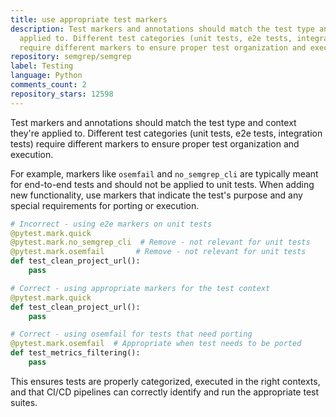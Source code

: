 ```yaml
---
title: use appropriate test markers
description: Test markers and annotations should match the test type and context they're
  applied to. Different test categories (unit tests, e2e tests, integration tests)
  require different markers to ensure proper test organization and execution.
repository: semgrep/semgrep
label: Testing
language: Python
comments_count: 2
repository_stars: 12598
---
```


Test markers and annotations should match the test type and context they're applied to. Different test categories (unit tests, e2e tests, integration tests) require different markers to ensure proper test organization and execution.

For example, markers like `osemfail` and `no_semgrep_cli` are typically meant for end-to-end tests and should not be applied to unit tests. When adding new functionality, use markers that indicate the test's purpose and any special requirements for porting or execution.

```python
# Incorrect - using e2e markers on unit tests
@pytest.mark.quick
@pytest.mark.no_semgrep_cli  # Remove - not relevant for unit tests
@pytest.mark.osemfail       # Remove - not relevant for unit tests
def test_clean_project_url():
    pass

# Correct - using appropriate markers for the test context
@pytest.mark.quick
def test_clean_project_url():
    pass

# Correct - using osemfail for tests that need porting
@pytest.mark.osemfail  # Appropriate when test needs to be ported
def test_metrics_filtering():
    pass
```

This ensures tests are properly categorized, executed in the right contexts, and that CI/CD pipelines can correctly identify and run the appropriate test suites.